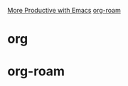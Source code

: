 [More Productive with Emacs](https://lucidmanager.org/categories/productivity/)
[org-roam](https://www.orgroam.com/manual.html)

# org
# org-roam